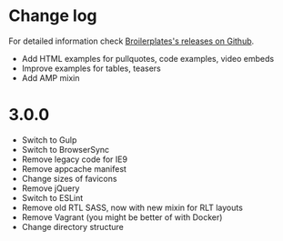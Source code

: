 Change log
==========

For detailed information check [Broilerplates's releases on Github](https://github.com/fboes/broilerplate/releases).

* Add HTML examples for pullquotes, code examples, video embeds
* Improve examples for tables, teasers
* Add AMP mixin

3.0.0
=====

* Switch to Gulp
* Switch to BrowserSync
* Remove legacy code for IE9
* Remove appcache manifest
* Change sizes of favicons
* Remove jQuery
* Switch to ESLint
* Remove old RTL SASS, now with new mixin for RLT layouts
* Remove Vagrant (you might be better of with Docker)
* Change directory structure
